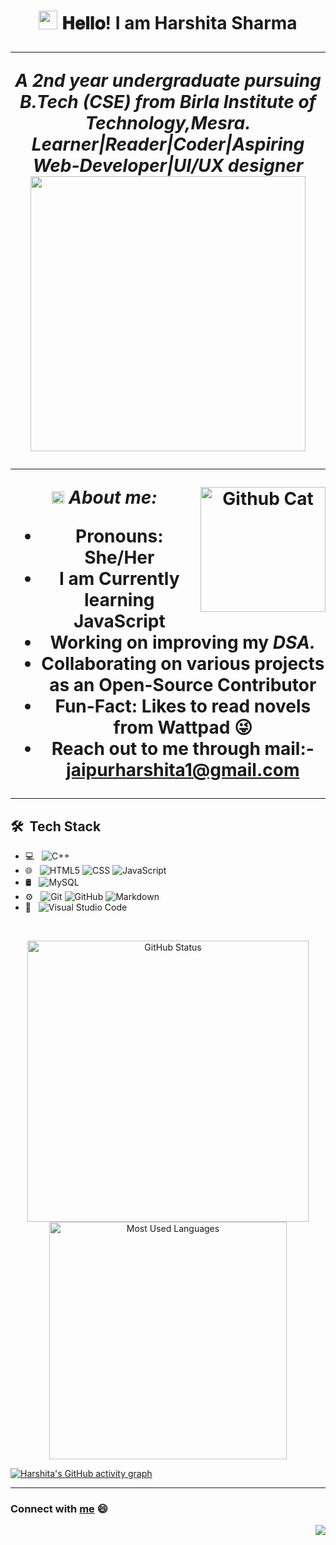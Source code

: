 <h1 align="center"><img src="https://media.giphy.com/media/CV8n4vC6r9b5J3JZd9/giphy.gif" width="30px">  𝐇𝐞𝐥𝐥𝐨! I am Harshita Sharma
<hr>

<p align="center">
  <em>
    A 2nd year undergraduate pursuing B.Tech (CSE) from Birla Institute of Technology,Mesra. <br>
     <b>Learner|Reader|Coder|Aspiring Web-Developer|UI/UX designer</b> <br>
    <img src="https://media.giphy.com/media/L1R1tvI9svkIWwpVYr/giphy.gif" width="440px"> <br>
   
    
  </em>
</p>
<hr>
<img align="right" width=200px alt="Github Cat" src="https://camo.githubusercontent.com/3b7c592ede97b6138ffd4b1cc1541c2f3b11fd39/687474703a2f2f33312e6d656469612e74756d626c722e636f6d2f31376665613932306666333665663466356238373764353231366137616164392f74756d626c725f6d6f39786a65387a5a34317163626975666f315f313238302e676966" />

 <img src="https://media.giphy.com/media/ObNTw8Uzwy6KQ/giphy.gif" width="20px">&nbsp;**_About me:_**
  
  - Pronouns: She/Her
  - I am Currently learning JavaScript
  - Working on improving my **_DSA._**
  - Collaborating on various projects as an Open-Source Contributor
  - Fun-Fact: Likes to read novels from Wattpad 😜 
  - Reach out to me through mail:- jaipurharshita1@gmail.com

<hr>
  
## 🛠 &nbsp;Tech Stack

- 💻 &nbsp;
  ![C++](https://img.shields.io/badge/-C++-333333?style=flat&logo=C%2B%2B&logoColor=00599C)
- 🌐 &nbsp;
  ![HTML5](https://img.shields.io/badge/-HTML5-333333?style=flat&logo=HTML5)
  ![CSS](https://img.shields.io/badge/-CSS-333333?style=flat&logo=CSS3&logoColor=1572B6)
  ![JavaScript](https://img.shields.io/badge/-JavaScript-333333?style=flat&logo=javascript)
  <!---[React](https://img.shields.io/badge/-React-333333?style=flat&logo=react) --->
- 🛢 &nbsp;
  ![MySQL](https://img.shields.io/badge/-MySQL-333333?style=flat&logo=mysql)
- ⚙️ &nbsp;
  ![Git](https://img.shields.io/badge/-Git-333333?style=flat&logo=git)
  ![GitHub](https://img.shields.io/badge/-GitHub-333333?style=flat&logo=github)
  ![Markdown](https://img.shields.io/badge/-Markdown-333333?style=flat&logo=markdown)
- 🔧 &nbsp;
  ![Visual Studio Code](https://img.shields.io/badge/-Visual%20Studio%20Code-333333?style=flat&logo=visual-studio-code&logoColor=007ACC)

<br/>

<p align="center">
<!---<i><b><h2> GitHub Stats...📈  </b></i></h2>--->
<img src="https://github-readme-stats.vercel.app/api?username=harshita214&count_private=true&show_icons=true&theme=radical" alt="GitHub Status" width="450px">
<img src = "https://github-readme-stats.vercel.app/api/top-langs/?username=harshita214&show_icons=true&layout=compact&theme=radical" alt="Most Used Languages" width="380px">
</p>
  
[![Harshita's GitHub activity graph](https://activity-graph.herokuapp.com/graph?username=harshita214&theme=radical)](https://git.io/harshita214)
   <br />


<hr>

### Connect with [me](https://harshitalinktree.netlify.app/) 😄
  
<img align="right" src="http://estruyf-github.azurewebsites.net/api/VisitorHit?user=harshita214&repo=harshita214&countColorcountColor&countColor=%237B1E7B"/>
